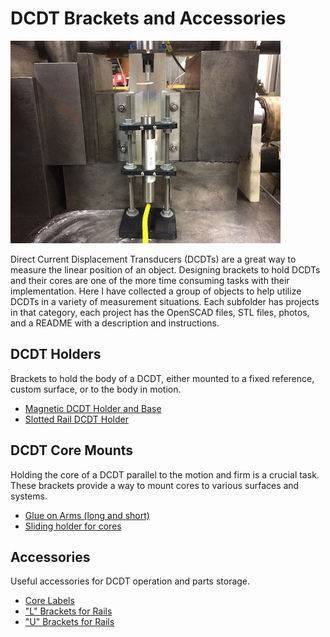 # DCDT Brackets and Accessories

![Setup Photo](setup_photos/Example_Use.jpg)

Direct Current Displacement Transducers (DCDTs) are a great way to measure the
linear position of an object. Designing brackets to hold DCDTs and their cores are one of the more
time consuming tasks with their implementation. Here I have collected a group of objects to
help utilize DCDTs in a variety of measurement situations. Each subfolder has projects in that
category, each project has the OpenSCAD files, STL files, photos, and a README with
a description and instructions.

## DCDT Holders
Brackets to hold the body of a DCDT, either mounted to a fixed reference, custom surface, or to the body in motion.

* [Magnetic DCDT Holder and Base](DCDT_Holders/Magnetic_DCDT_Holder)
* [Slotted Rail DCDT Holder](DCDT_Holders/Screw_Rail_DCDT_Holder)

## DCDT Core Mounts
Holding the core of a DCDT parallel to the motion and firm is a crucial task. These brackets provide a way to mount cores to various surfaces and systems.

* [Glue on Arms (long and short)](DCDT_Core_Mounts/glue_on_arms)
* [Sliding holder for cores](DCDT_Core_Mounts/sliding_core_holder)

## Accessories  
Useful accessories for DCDT operation and parts storage.

* [Core Labels](Accessories/core_label)
* ["L" Brackets for Rails](Accessories/rail_L_brackets)
* ["U" Brackets for Rails](Accessories/rail_U_brackets)
